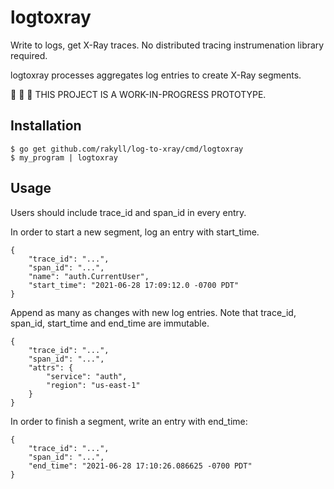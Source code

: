 # logtoxray

Write to logs, get X-Ray traces. No distributed
tracing instrumenation library required.

logtoxray processes aggregates log entries to
create X-Ray segments.

🚧 🚧 🚧 THIS PROJECT IS A WORK-IN-PROGRESS PROTOTYPE.

## Installation

```
$ go get github.com/rakyll/log-to-xray/cmd/logtoxray
$ my_program | logtoxray
```

## Usage

Users should include trace_id and span_id in every entry.

In order to start a new segment, log an entry
with start_time.

```
{
    "trace_id": "...",
    "span_id": "...",
    "name": "auth.CurrentUser",
    "start_time": "2021-06-28 17:09:12.0 -0700 PDT"
}
```

Append as many as changes with new log entries.
Note that trace_id, span_id, start_time and end_time
are immutable.

```
{
    "trace_id": "...",
    "span_id": "...",
    "attrs": {
        "service": "auth",
        "region": "us-east-1"
    }
}
```

In order to finish a segment, write an entry
with end_time:

```
{
    "trace_id": "...",
    "span_id": "...",
    "end_time": "2021-06-28 17:10:26.086625 -0700 PDT"
}
```
